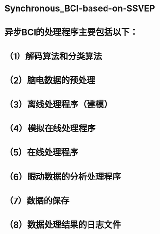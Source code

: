 # Synchronous_BCI-based-on-SSVEP
# 异步BCI的处理程序主要包括以下：

# （1）解码算法和分类算法
# （2）脑电数据的预处理
# （3）离线处理程序（建模）
# （4）模拟在线处理程序
# （5）在线处理程序
# （6）眼动数据的分析处理程序
# （7）数据的保存
# （8）数据处理结果的日志文件
